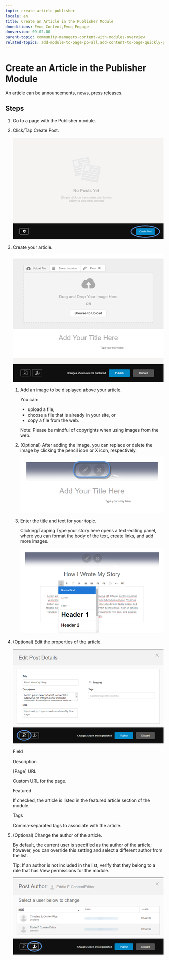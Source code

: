 ```yaml
---
topic: create-article-publisher
locale: en
title: Create an Article in the Publisher Module
dnneditions: Evoq Content,Evoq Engage
dnnversion: 09.02.00
parent-topic: community-managers-content-with-modules-overview
related-topics: add-module-to-page-pb-all,add-content-to-page-quickly-pb-all,configure-module-on-page-pb-all,delete-module-from-page-pb-all,restore-deleted-modules,purge-deleted-modules
---
```


# Create an Article in the Publisher Module

An article can be announcements, news, press releases.

## Steps

1.  Go to a page with the Publisher module.
2.  Click/Tap Create Post.
    
      
    
    ![Publisher module with the Edit Bar](img/scr-module-Publisher-EditBar-CreatePost.png)
    
      
    
3.  Create your article.
    
      
    
    ![Create an article with the Publisher module](img/scr-Publisher-CreatePost.png)
    
      
    
    1.  Add an image to be displayed above your article.
        
        You can:
        
        *   upload a file,
        *   choose a file that is already in your site, or
        *   copy a file from the web.
        
        Note: Please be mindful of copyrights when using images from the web.
        
    2.  (Optional) After adding the image, you can replace or delete the image by clicking the pencil icon or X icon, respectively.
        
          
        
        ![](img/scr-Publisher-ReplaceDeleteImage.png)
        
          
        
    3.  Enter the title and text for your topic.
        
        Clicking/Tapping Type your story here opens a text-editing panel, where you can format the body of the text, create links, and add more images.
        
          
        
        ![](img/scr-Publisher-TextEditingPanel2.png)
        
          
        
4.  (Optional) Edit the properties of the article.
    
      
    
    ![](img/scr-Publisher-EditPostDetails.png)
    
      
    
    Field
    
    Description
    
    \[Page\] URL
    
    Custom URL for the page.
    
    Featured
    
    If checked, the article is listed in the featured article section of the module.
    
    Tags
    
    Comma-separated tags to associate with the article.
    
5.  (Optional) Change the author of the article.
    
    By default, the current user is specified as the author of the article; however, you can override this setting and select a different author from the list.
    
    Tip: If an author is not included in the list, verify that they belong to a role that has View permissions for the module.
    
      
    
    ![](img/scr-Publisher-PostAuthor.png)